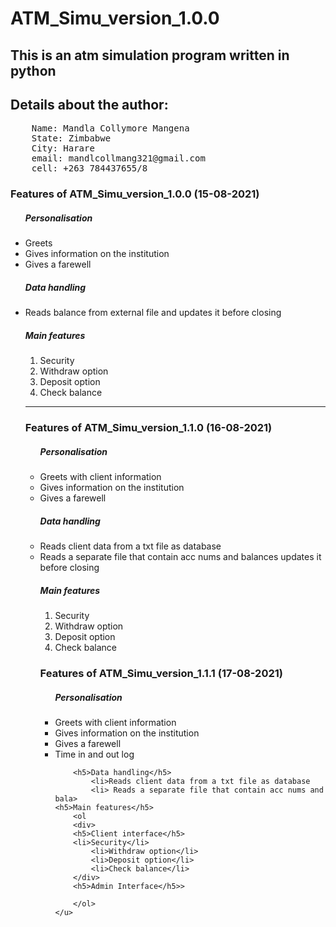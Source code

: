 # ATM_Simu_version_1.0.0
## This is an atm simulation program written in python
## Details about the author:
<pre>
    Name: Mandla Collymore Mangena
    State: Zimbabwe
    City: Harare
    email: mandlcollmang321@gmail.com
    cell: +263 784437655/8
</pre>

### Features of ATM_Simu_version_1.0.0 (15-08-2021)
<p>
    <ul>
        <h5>Personalisation</h5>
            <li>Greets</li>
            <li>Gives information on the institution</li>
            <li>Gives a farewell</li>
        <h5>Data handling</h5>
            <li>Reads balance from external file and updates it before closing</li>
    <h5>Main features</h5>
        <ol>
            <li>Security</li>
            <li>Withdraw option</li>
            <li>Deposit option</li>
            <li>Check balance</li>
        </ol>
    </u>
</p>
<hr/>

### Features of ATM_Simu_version_1.1.0 (16-08-2021)
<p>
    <ul>
        <h5>Personalisation</h5>
            <li>Greets with client information</li>
            <li>Gives information on the institution</li>
            <li>Gives a farewell</li>
        <h5>Data handling</h5>
            <li>Reads client data from a txt file as database 
            <li> Reads a separate file that contain acc nums and balances updates it before closing</li>
    <h5>Main features</h5>
        <ol>
            <li>Security</li>
            <li>Withdraw option</li>
            <li>Deposit option</li>
            <li>Check balance</li>
        </ol>
    </u>
</p>
  
### Features of ATM_Simu_version_1.1.1 (17-08-2021)
<p>
    <ul>
        <h5>Personalisation</h5>
            <li>Greets with client information</li>
            <li>Gives information on the institution</li>
            <li>Gives a farewell</li>
		<li>Time in and out log</li>
	
        <h5>Data handling</h5>
            <li>Reads client data from a txt file as database
            <li> Reads a separate file that contain acc nums and bala>
    <h5>Main features</h5>
        <ol
		<div>
		<h5>Client interface</h5>
		<li>Security</li>
            <li>Withdraw option</li>
            <li>Deposit option</li>
            <li>Check balance</li>
		</div>
		<h5>Admin Interface</h5>>
  
        </ol>
    </u>
</p>
